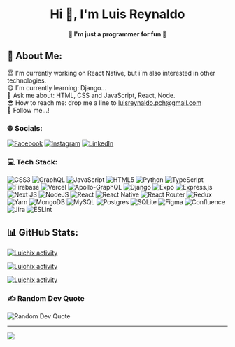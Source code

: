 <h1 align="center">Hi 👋, I'm Luis Reynaldo</h1>
<h4 align="center" >🌟 I'm just a programmer for fun 🌟</h3>

## 💫 About Me:
😇 I'm currently working on React Native, but i´m also interested in other technologies.<br>😋 I´m currently learning: Django... <br>🤯 Ask me about: HTML, CSS and JavaScript, React, Node.<br>😎 How to reach me: drop me a line to <a href="mailto:luisreynaldo.pch@gmail.com" target="_blank" rel="noreferrer">luisreynaldo.pch@gmail.com</a><br>🥺 Follow me...!


### 🌐 Socials:
[![Facebook](https://img.shields.io/badge/Facebook-%231877F2.svg?logo=Facebook&logoColor=white)](https://www.facebook.com/luisreynaldo.perezchavez/) [![Instagram](https://img.shields.io/badge/Instagram-%23E4405F.svg?logo=Instagram&logoColor=white)](https://instagram.com/iluichix) 
[![LinkedIn](https://img.shields.io/badge/LinkedIn-%230077B5.svg?logo=linkedin&logoColor=white)](https://www.linkedin.com/in/luisreynaldopch/) 

### 💻 Tech Stack:
![CSS3](https://img.shields.io/badge/css3-%231572B6.svg?style=for-the-badge&logo=css3&logoColor=white) ![GraphQL](https://img.shields.io/badge/-GraphQL-E10098?style=for-the-badge&logo=graphql&logoColor=white) ![JavaScript](https://img.shields.io/badge/javascript-%23323330.svg?style=for-the-badge&logo=javascript&logoColor=%23F7DF1E) ![HTML5](https://img.shields.io/badge/html5-%23E34F26.svg?style=for-the-badge&logo=html5&logoColor=white) ![Python](https://img.shields.io/badge/python-3670A0?style=for-the-badge&logo=python&logoColor=ffdd54) ![TypeScript](https://img.shields.io/badge/typescript-%23007ACC.svg?style=for-the-badge&logo=typescript&logoColor=white) ![Firebase](https://img.shields.io/badge/firebase-%23039BE5.svg?style=for-the-badge&logo=firebase) ![Vercel](https://img.shields.io/badge/vercel-%23000000.svg?style=for-the-badge&logo=vercel&logoColor=white) ![Apollo-GraphQL](https://img.shields.io/badge/-ApolloGraphQL-311C87?style=for-the-badge&logo=apollo-graphql) ![Django](https://img.shields.io/badge/django-%23092E20.svg?style=for-the-badge&logo=django&logoColor=white) ![Expo](https://img.shields.io/badge/expo-1C1E24?style=for-the-badge&logo=expo&logoColor=#D04A37) ![Express.js](https://img.shields.io/badge/express.js-%23404d59.svg?style=for-the-badge&logo=express&logoColor=%2361DAFB) ![Next JS](https://img.shields.io/badge/Next-black?style=for-the-badge&logo=next.js&logoColor=white) ![NodeJS](https://img.shields.io/badge/node.js-6DA55F?style=for-the-badge&logo=node.js&logoColor=white) ![React](https://img.shields.io/badge/react-%2320232a.svg?style=for-the-badge&logo=react&logoColor=%2361DAFB) ![React Native](https://img.shields.io/badge/react_native-%2320232a.svg?style=for-the-badge&logo=react&logoColor=%2361DAFB) ![React Router](https://img.shields.io/badge/React_Router-CA4245?style=for-the-badge&logo=react-router&logoColor=white) ![Redux](https://img.shields.io/badge/redux-%23593d88.svg?style=for-the-badge&logo=redux&logoColor=white) ![Yarn](https://img.shields.io/badge/yarn-%232C8EBB.svg?style=for-the-badge&logo=yarn&logoColor=white) ![MongoDB](https://img.shields.io/badge/MongoDB-%234ea94b.svg?style=for-the-badge&logo=mongodb&logoColor=white) ![MySQL](https://img.shields.io/badge/mysql-%2300f.svg?style=for-the-badge&logo=mysql&logoColor=white) ![Postgres](https://img.shields.io/badge/postgres-%23316192.svg?style=for-the-badge&logo=postgresql&logoColor=white) ![SQLite](https://img.shields.io/badge/sqlite-%2307405e.svg?style=for-the-badge&logo=sqlite&logoColor=white) 	![Figma](https://img.shields.io/badge/figma-%23F24E1E.svg?style=for-the-badge&logo=figma&logoColor=white) ![Confluence](https://img.shields.io/badge/confluence-%23172BF4.svg?style=for-the-badge&logo=confluence&logoColor=white) ![Jira](https://img.shields.io/badge/jira-%230A0FFF.svg?style=for-the-badge&logo=jira&logoColor=white) ![ESLint](https://img.shields.io/badge/ESLint-4B3263?style=for-the-badge&logo=eslint&logoColor=white)
## 📊 GitHub Stats:
<p >
 <a href="https://github.com/anuraghazra/github-readme-stats" title="Go to Source">
  <img src="https://github-readme-stats.vercel.app/api?username=Luichix&theme=react&hide_border=false&include_all_commits=false&count_private=true" alt="Luichix activity"/>
 </a>
</p>

<p >
 <a href="https://github.com/anuraghazra/github-readme-stats" title="Go to Source">
  <img src="https://github-readme-streak-stats.herokuapp.com/?user=Luichix&theme=react&hide_border=false" alt="Luichix activity"/>
 </a>
</p>

<p >
 <a href="https://github.com/anuraghazra/github-readme-stats" title="Go to Source">
  <img src="https://github-readme-stats.vercel.app/api/top-langs/?username=Luichix&theme=react&hide_border=false&include_all_commits=false&count_private=true&layout=compact" alt="Luichix activity"/>
 </a>
</p>

### ✍️ Random Dev Quote

<p >
  <img src="https://quotes-github-readme.vercel.app/api?type=horizontal&theme=nord&no" alt="Random Dev Quote"/>
</p>

---
[![](https://visitcount.itsvg.in/api?id=Luichix&icon=8&color=0)](https://visitcount.itsvg.in)

<!-- Proudly created with GPRM ( https://gprm.itsvg.in ) -->
